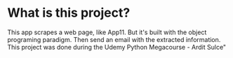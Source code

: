 # What is this project?
This app scrapes a web page, like App11. But it's built with the object 
programing paradigm. Then send an email with the extracted information.
This project was done during the Udemy Python Megacourse - Ardit Sulce"